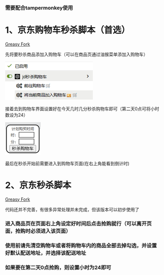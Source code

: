 ### 需要配合tampermonkey使用
# 1、京东购物车秒杀脚本（首选）
[Greasy Fork](https://greasyfork.org/zh-CN/scripts/469978-jd%E7%A7%92%E6%9D%80%E8%B4%AD%E7%89%A9%E8%BD%A6)

先将要秒杀商品添加入购物车（可以在商品页通过油猴菜单添加入购物车）

![添加入购物车](./examples/addcart.png)

接着去到购物车界面设置好在今天几时几分秒杀购物车即可（第二天0点可将小时数设为24）

![设置秒杀时间](examples/setting.png)

最后在秒杀开始前需要进入到购物车页面(在右上角能看到倒计时)

# 2、京东秒杀脚本
[Greasy Fork](https://greasyfork.org/zh-CN/scripts/469893-jd%E6%8A%A2%E8%B4%AD)

代码还并不完善，有很多异常处理并未完成，但该版本可以初步使用了
### 进入商品页在页面右上角设定好时间后点击抢购就行（可以离开页面，抢购时必须进入该页面）
### 使用前请先清空购物车或者将购物车内的商品全部去掉勾选，并设置好默认配送地址，并选择该配送地址
### 如果要在第二天0点抢购，则设置小时为24即可

